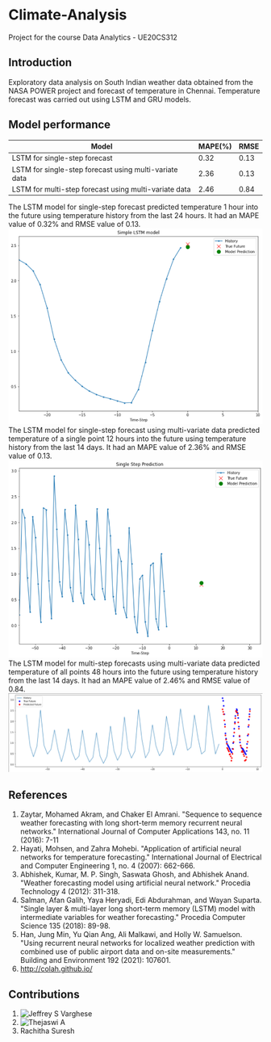 # Climate-Analysis
Project for the course Data Analytics - UE20CS312

## Introduction

Exploratory data analysis on South Indian weather data obtained from the NASA POWER project and forecast of temperature in Chennai. Temperature forecast was carried out using LSTM and GRU models.

## Model performance

|Model |MAPE(%) |RMSE|
|---------------|-----------|--------|
|LSTM for single-step forecast |0.32 |0.13|
|LSTM for single-step forecast using multi-variate data |2.36 |0.13|
|LSTM for multi-step forecast using multi-variate data |2.46 |0.84|


The LSTM model for single-step forecast predicted temperature 1 hour into the future using temperature history from the last 24 hours. It had an MAPE value of 0.32% and RMSE value of 0.13.
![LSTM Single step](images/lstm1.png)
The LSTM model for single-step forecast using multi-variate data predicted temperature of a single point 12 hours into the future using temperature history from the last 14 days. It had an MAPE value of 2.36% and RMSE value of 0.13.
![LSTM Single step Multivariate](images/lstm2.png)
The LSTM model for multi-step forecasts using multi-variate data predicted temperature of all points 48 hours into the future using temperature history from the last 14 days. It had an MAPE value of 2.46% and RMSE value of 0.84.
![LSTM Multi step](images/lstm3.png)
## References
1. Zaytar, Mohamed Akram, and Chaker El Amrani. "Sequence to sequence weather forecasting with long short-term memory recurrent neural networks." International Journal of Computer Applications 143, no. 11 (2016): 7-11
2. Hayati, Mohsen, and Zahra Mohebi. "Application of artificial neural networks for temperature forecasting." International Journal of Electrical and Computer Engineering 1, no. 4 (2007): 662-666.
3. Abhishek, Kumar, M. P. Singh, Saswata Ghosh, and Abhishek Anand. "Weather forecasting model using artificial neural network." Procedia Technology 4 (2012): 311-318.
4. Salman, Afan Galih, Yaya Heryadi, Edi Abdurahman, and Wayan Suparta. "Single layer & multi-layer long short-term memory (LSTM) model with intermediate variables for weather forecasting." Procedia Computer Science 135 (2018): 89-98.
5. Han, Jung Min, Yu Qian Ang, Ali Malkawi, and Holly W. Samuelson. "Using recurrent neural networks for localized weather prediction with combined use of public airport data and on-site measurements." Building and Environment 192 (2021): 107601.
6. http://colah.github.io/

## Contributions

1. ![Jeffrey S Varghese](https://github.com/jsv1604)
3. ![Thejaswi A](https://github.com/Thejaswi-Amarendra)
4. Rachitha Suresh
